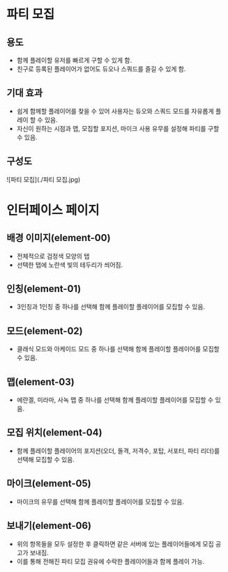 # 파티 모집
## 용도
 - 함께 플레이할 유저를 빠르게 구할 수 있게 함.
 - 친구로 등록된 플레이어가 없어도 듀오나 스쿼드를 즐길 수 있게 함.

## 기대 효과
 - 쉽게 함께할 플레이어를 찾을 수 있어 사용자는 듀오와 스쿼드 모드를 자유롭게 플레이 할 수 있음.
 - 자신이 원하는 시점과 맵, 모집할 포지션, 마이크 사용 유무를 설정해 파티를 구할 수 있음.

## 구성도
![파티 모집](./파티 모집.jpg)

# 인터페이스 페이지
## 배경 이미지(element-00)
 - 전체적으로 검정색 모양의 탭
 - 선택한 탭에 노란색 빛의 테두리가 씌어짐.

## 인칭(element-01)
 - 3인칭과 1인칭 중 하나를 선택해 함께 플레이할 플레이어를 모집할 수 있음.

## 모드(element-02)
 - 클래식 모드와 아케이드 모드 중 하나를 선택해 함께 플레이할 플레이어를 모집할 수 있음.

## 맵(element-03)
 - 에란겔, 미라마, 사녹 맵 중 하나를 선택해 함께 플레이할 플레이어를 모집할 수 있음.

## 모집 위치(element-04)
 - 함께 플레이할 플레이어의 포지션(오더, 돌격, 저격수, 포탑, 서포터, 파티 리더)를 선택해 모집할 수 있음.

## 마이크(element-05)
 - 마이크의 유무를 선택해 함께 플레이할 플레이어를 모집할 수 있음.

## 보내기(element-06)
 - 위의 항목들을 모두 설정한 후 클릭하면 같은 서버에 있는 플레이어들에게 모집 공고가 보내짐.
 - 이를 통해 전해진 파티 모집 권유에 수락한 플레이어들과 함께 플레이 가능.
